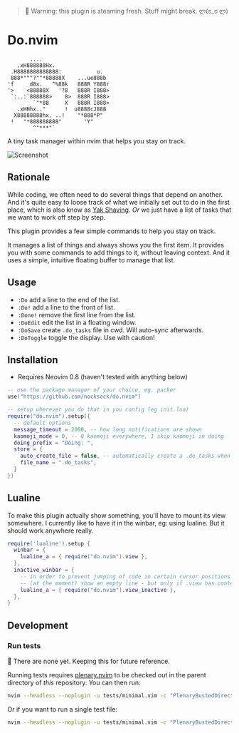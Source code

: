 > 🚧 Warning: this plugin is steaming fresh. Stuff might break. ლ(ಠ_ಠ ლ)


# Do.nvim

```
       ....
   .xH888888Hx.
 .H8888888888888:           u.
 888*"""?""*88888X    ...ue888b
'f     d8x.   ^%88k   888R Y888r
'>    <88888X   '?8   888R I888>
 `:..:`888888>    8>  888R I888>
        `"*88     X   888R I888>
   .xHHhx.."      !  u8888cJ888
  X88888888hx. ..!    "*888*P"
 !   "*888888888"       'Y"
        ^"***"`
```

A tiny task manager within nvim that helps you stay on track.

![Screenshot](https://raw.githubusercontent.com/nocksock/do.nvim/main/assets/demo.png)

## Rationale

While coding, we often need to do several things that depend on another.
And it's quite easy to loose track of what we initially set out to do in the first place, which is also know as [Yak Shaving](https://en.wiktionary.org/wiki/yak_shaving).
*Or* we just have a list of tasks that we want to work off step by step.

This plugin provides a few simple commands to help you stay on track.

It manages a list of things and always shows you the first item.
It provides you with some commands to add things to it, without leaving context.
And it uses a simple, intuitive floating buffer to manage that list.


## Usage

- `:Do` add a line to the end of the list.
- `:Do!` add a line to the front of list.
- `:Done!` remove the first line from the list.
- `:DoEdit` edit the list in a floating window.
- `:DoSave` create `.do_tasks` file in cwd. Will auto-sync afterwards.
- `:DoToggle` toggle the display. Use with caution!

## Installation

- Requires Neovim 0.8 (haven't tested with anything below)

```lua
-- use the package manager of your choice, eg. packer
use("https://github.com/nocksock/do.nvim")

-- setup wherever you do that in you config (eg init.lua)
require("do.nvim").setup({
  -- default options
  message_timeout = 2000, -- how long notifications are shown
  kaomoji_mode = 0, -- 0 kaomoji everywhere, 1 skip kaomoji in doing
  doing_prefix = "Doing: ",
  store = {
    auto_create_file = false, -- automatically create a .do_tasks when calling :Do
    file_name = ".do_tasks",
  }
}) 
```

## Lualine

To make this plugin actually show something, you'll have to mount its view
somewhere. I currently like to have it in the winbar, eg: using lualine. But it
should work anywhere really.

```lua
require('lualine').setup {
  winbar = {
    lualine_a = { require("do.nvim").view },
  },
  inactive_winbar = {
    -- in order to prevent jumping of code in certain cursor positions this will
    -- (at the moment) show an empty line - but only if .view has contents.
    lualine_a = { require("do.nvim").view_inactive },
  },
}
```

## Development

### Run tests

🚧 There are none yet. Keeping this for future reference.

Running tests requires [plenary.nvim][plenary] to be checked out in the parent directory of *this* repository.
You can then run:

```bash
nvim --headless --noplugin -u tests/minimal.vim -c "PlenaryBustedDirectory tests/ {minimal_init = 'tests/minimal.vim'}"
```

Or if you want to run a single test file:

```bash
nvim --headless --noplugin -u tests/minimal.vim -c "PlenaryBustedDirectory tests/path_to_file.lua {minimal_init = 'tests/minimal.vim'}"
```

[nvim-lua-guide]: https://github.com/nanotee/nvim-lua-guide
[plenary]: https://github.com/nvim-lua/plenary.nvim
[neobundle]: https://github.com/Shougo/neobundle.vim
[vundle]: https://github.com/gmarik/vundle
[vim-plug]: https://github.com/junegunn/vim-plug
[pathogen]: https://github.com/tpope/vim-pathogen
[dein]: https://github.com/Shougo/dein.vim
